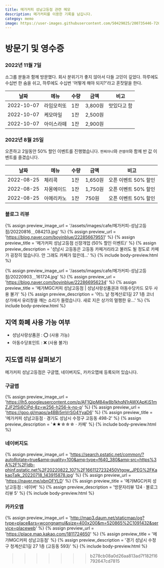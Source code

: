 ```yaml
---
title: 메가커피 성남고등점 관련 메모
description: 메가커피를 이용한 기록을 남깁니다. 
categoy: memo
image: https://user-images.githubusercontent.com/50429025/200735446-720e77db-cc31-4820-8f37-1bef32dcc8fb.jpg
---
```


방문기 및 영수증
===

### 2022년 11월 7일

소그룹 분들과 함께 방문했다. 
회사 분위기가 좋지 않아서 다들 고민이 깊었다. 
하루에도 수십번 한 숨을 쉬고, 
하루에도 수십번 '어떻게 해야 되지?'라고 혼잣말을 한다. 

|날짜|메뉴|수량|금액|비고|
|---|---|---|---|---|
|2022-10-07|라임모히또|1잔|3,800원|맛있다고 함|
|2022-10-07|케모마일|1잔|2,500원|   |
|2022-10-07|아이스라떼|1잔|2,900원|   |


### 2022년 8월 25일

오픈하고 2일동안 50% 할인 이벤트를 진행했습니다. 
`찐찌아나`와 `큰엠마`와 함께 반 값 이벤트를 즐겼습니다. 

|날짜|메뉴|수량|금액|비고|
|---|---|---|---|---|
|2022-08-25|체리콕|1잔|1,650원|오픈 이벤트 50% 할인|
|2022-08-25|자몽에이드|1잔|1,750원|오픈 이벤트 50% 할인|
|2022-08-25|아메리카노|1잔|750원|오픈 이벤트 50% 할인|


### 블로그 리뷰

{% assign preview_image_url = '/assets/images/cafe/메가커피-성남고등점/20220816＿084213.jpg' %}
{% assign preview_url = 'https://blog.naver.com/boyinblue/222856679551' %}
{% assign preview_title = '메가커피 성남고등점 신장개업 (50% 할인 이벤트)' %}
{% assign preview_description = '성남시 고등동은 고등동 카페거리라고 불러도 될 정도로 카페가 굉장히 많습니다. 안 그래도 카페가 많은데...' %}
{% include body-preview.html %}

{% assign preview_image_url = '/assets/images/cafe/메가커피-성남고등점/20220903＿161724.jpg' %}
{% assign preview_url = 'https://blog.naver.com/boyinblue/222866956234' %}
{% assign preview_title = '메가MGC커피 성남고등점 | 성남사랑상품권과 아동수당카드 모두 사용 불가' %}
{% assign preview_description = '어느 날 청계산로1길 27 1층 코너 상가에서 유리창을 깨는 소리가 들렸습니다. 새로 지은 상가의 멀쩡한 유...' %}
{% include body-preview.html %}


지역 화폐 사용 가능 여부
---

- 성남사랑상품권 : ⭕ (사용 가능)
- 아동수당포인트 : ❌ (사용 불가)


지도앱 리뷰 살펴보기
---

메가커피 성남고등점은 구글맵, 네이버지도, 카카오맵에 등록되어 있습니다. 

### 구글맵

{% assign preview_image_url = 'https://lh5.googleusercontent.com/p/AF1QipM84w8b1khqN1rAWXApKiS1mZJF2fSi6CiPd-8z=w256-h256-k-no-p' %}
{% assign preview_url = 'https://goo.gl/maps/a4BBi5mVrSG4YyaD6' %}
{% assign preview_title = '메가커피 성남고등점 · 경기도 성남시 수정구 고등동 498-2' %}
{% assign preview_description = '★★☆☆☆ · 카페' %}
{% include body-preview.html %}

### 네이버지도

{% assign preview_image_url = 'https://search.pstatic.net/common/?autoRotate=true&amp;quality=100&amp;type=f640_380&amp;src=https%3A%2F%2Fldb-phinf.pstatic.net%2F20220822_107%2F1661127232450Vtgow_JPEG%2FKakaoTalk_20220718_143915878.jpg' %}
{% assign preview_url = 'https://naver.me/xbnOFYLD' %}
{% assign preview_title = '메가MGC커피 성남고등점 : 네이버' %}
{% assign preview_description = '방문자리뷰 124 · 블로그리뷰 5' %}
{% include body-preview.html %}

### 카카오맵

{% assign preview_image_url = 'http://map3.daum.net/staticmap/og?type=place&srs=wcongnamul&size=400x200&m=520865%2C1091432&service=placeweb' %}
{% assign preview_url = 'https://place.map.kakao.com/1811724650' %}
{% assign preview_title = '메가MGC커피 성남고등점' %}
{% assign preview_description = '경기 성남시 수정구 청계산로1길 27 1층 (고등동 593)' %}
{% include body-preview.html %}

>>>>>>> b278cb08a0d26aa813ad7f182f16792647cd7815
